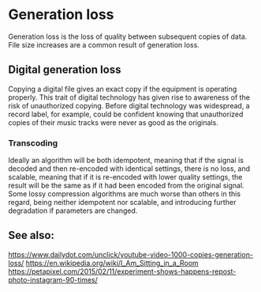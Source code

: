 # Generation loss

Generation loss is the loss of quality between subsequent copies of data. File size increases are a common result of generation loss.

## Digital generation loss

Copying a digital file gives an exact copy if the equipment is operating properly. This trait  of digital technology has given rise to awareness of the risk of unauthorized copying. Before digital technology was widespread, a record label, for example, could be confident knowing that unauthorized copies of their music tracks were never as good as the originals.

### Transcoding
Ideally an algorithm will be both idempotent, meaning that if the signal is decoded and then re-encoded with identical settings, there is no loss, and scalable, meaning that if it is re-encoded with lower quality settings, the result will be the same as if it had been encoded from the original signal. Some lossy compression algorithms are much worse than others in this regard, being neither idempotent nor scalable, and introducing further degradation if parameters are changed.

## See also:
https://www.dailydot.com/unclick/youtube-video-1000-copies-generation-loss/
https://en.wikipedia.org/wiki/I_Am_Sitting_in_a_Room
https://petapixel.com/2015/02/11/experiment-shows-happens-repost-photo-instagram-90-times/

